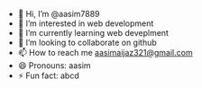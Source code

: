 - 👋 Hi, I’m @aasim7889
- 👀 I’m interested in web development 
- 🌱 I’m currently learning web deveplment 
- 💞️ I’m looking to collaborate on github
- 📫 How to reach me aasimaijaz321@gmail.com
- 😄 Pronouns: aasim 
- ⚡ Fun fact: abcd 

<!---
aasim7889/aasim7889 is a ✨ special ✨ repository because its `README.md` (this file) appears on your GitHub profile.
You can click the Preview link to take a look at your changes.
--->
